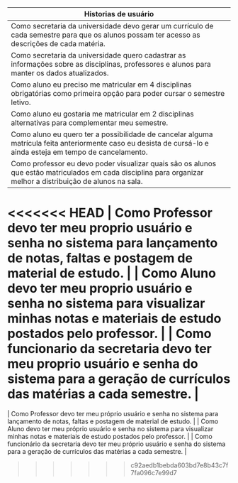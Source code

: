 | Historias de usuário  |
| ------------------- |
|  Como secretaria da universidade  devo gerar um currículo de  cada semestre para que os alunos possam ter acesso as descrições de cada matéria.  |
|  Como secretaria da universidade  quero cadastrar as informações sobre as disciplinas, professores e alunos para manter os dados atualizados.  |
|  Como aluno eu preciso me matricular em 4 disciplinas obrigatórias como primeira opção para poder cursar o semestre letivo.  |
|  Como aluno eu gostaria me matricular em 2 disciplinas alternativas para complementar meu semestre.  |
|  Como aluno eu quero ter a possibilidade de cancelar alguma matrícula feita anteriormente caso eu desista de cursá-lo e ainda esteja em tempo de cancelamento.  |
|  Como professor eu devo poder visualizar quais são os alunos que estão matriculados em cada disciplina para organizar melhor a distribuição de alunos na sala.  |
<<<<<<< HEAD
|  Como Professor devo ter meu proprio usuário e senha no sistema para lançamento de notas, faltas e postagem de material de estudo.  |
|  Como Aluno devo ter meu proprio usuário e senha no sistema para visualizar minhas notas e materiais de estudo postados pelo professor.  |
|  Como funcionario da secretaria devo ter meu proprio usuário e senha do sistema para a geração de currículos das matérias a cada semestre.  |
=======
|  Como Professor devo ter meu próprio usuário e senha no sistema para lançamento de notas, faltas e postagem de material de estudo.  |
|  Como Aluno devo ter meu próprio usuário e senha no sistema para visualizar minhas notas e materiais de estudo postados pelo professor.  |
|  Como funcionário da secretaria devo ter meu próprio usuário e senha do sistema para a geração de currículos das matérias a cada semestre.  |
>>>>>>> c92aedb1bebda603bd7e8b43c7f7fa096c7e99d7
